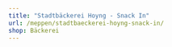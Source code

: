 ```yaml
---
title: "Stadtbäckerei Hoyng - Snack In"
url: /meppen/stadtbaeckerei-hoyng-snack-in/
shop: Bäckerei
---
```

